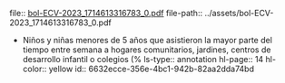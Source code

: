 file:: [bol-ECV-2023_1714613316783_0.pdf](../assets/bol-ECV-2023_1714613316783_0.pdf)
file-path:: ../assets/bol-ECV-2023_1714613316783_0.pdf

- Niños y niñas menores de 5 años que asistieron la mayor parte del tiempo entre semana a hogares comunitarios, jardines, centros de desarrollo infantil o colegios (%
  ls-type:: annotation
  hl-page:: 14
  hl-color:: yellow
  id:: 6632ecce-356e-4bc1-942b-82aa2dda74bd